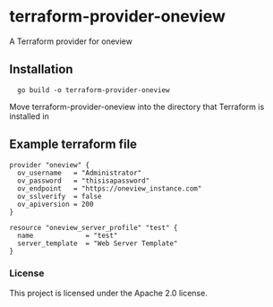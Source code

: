 # terraform-provider-oneview
A Terraform provider for oneview

## Installation 
```
  go build -o terraform-provider-oneview
```
Move terraform-provider-oneview into the directory that Terraform is installed in

## Example terraform file 
```
provider "oneview" {
  ov_username   = "Administrator"
  ov_password   = "thisisapassword"
  ov_endpoint   = "https://oneview_instance.com"
  ov_sslverify  = false
  ov_apiversion = 200
}

resource "oneview_server_profile" "test" {
  name             = "test"
  server_template  = "Web Server Template"
}
```
### License

This project is licensed under the Apache 2.0 license.
